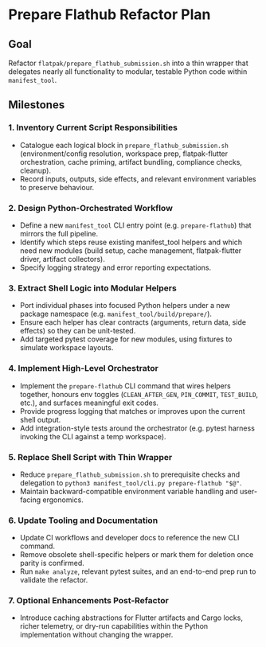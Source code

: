 # Prepare Flathub Refactor Plan

## Goal
Refactor `flatpak/prepare_flathub_submission.sh` into a thin wrapper that delegates nearly all functionality to modular, testable Python code within `manifest_tool`.

## Milestones

### 1. Inventory Current Script Responsibilities
- Catalogue each logical block in `prepare_flathub_submission.sh` (environment/config resolution, workspace prep, flatpak-flutter orchestration, cache priming, artifact bundling, compliance checks, cleanup).
- Record inputs, outputs, side effects, and relevant environment variables to preserve behaviour.

### 2. Design Python-Orchestrated Workflow
- Define a new `manifest_tool` CLI entry point (e.g. `prepare-flathub`) that mirrors the full pipeline.
- Identify which steps reuse existing manifest_tool helpers and which need new modules (build setup, cache management, flatpak-flutter driver, artifact collectors).
- Specify logging strategy and error reporting expectations.

### 3. Extract Shell Logic into Modular Helpers
- Port individual phases into focused Python helpers under a new package namespace (e.g. `manifest_tool/build/prepare/`).
- Ensure each helper has clear contracts (arguments, return data, side effects) so they can be unit-tested.
- Add targeted pytest coverage for new modules, using fixtures to simulate workspace layouts.

### 4. Implement High-Level Orchestrator
- Implement the `prepare-flathub` CLI command that wires helpers together, honours env toggles (`CLEAN_AFTER_GEN`, `PIN_COMMIT`, `TEST_BUILD`, etc.), and surfaces meaningful exit codes.
- Provide progress logging that matches or improves upon the current shell output.
- Add integration-style tests around the orchestrator (e.g. pytest harness invoking the CLI against a temp workspace).

### 5. Replace Shell Script with Thin Wrapper
- Reduce `prepare_flathub_submission.sh` to prerequisite checks and delegation to `python3 manifest_tool/cli.py prepare-flathub "$@"`.
- Maintain backward-compatible environment variable handling and user-facing ergonomics.

### 6. Update Tooling and Documentation
- Update CI workflows and developer docs to reference the new CLI command.
- Remove obsolete shell-specific helpers or mark them for deletion once parity is confirmed.
- Run `make analyze`, relevant pytest suites, and an end-to-end prep run to validate the refactor.

### 7. Optional Enhancements Post-Refactor
- Introduce caching abstractions for Flutter artifacts and Cargo locks, richer telemetry, or dry-run capabilities within the Python implementation without changing the wrapper.
